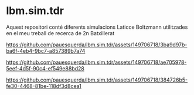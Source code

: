 # lbm.sim.tdr
Aquest repositori conté diferents simulacions Laticce Boltzmann utilitzades en el meu treball de recerca de 2n Batxillerat


https://github.com/pauesquerda/lbm.sim.tdr/assets/149706718/3ba9d97b-ba6f-4eb4-9bc7-a857389b7a74



https://github.com/pauesquerda/lbm.sim.tdr/assets/149706718/ae705978-5eef-4d5f-90c4-ef549e88bd28



https://github.com/pauesquerda/lbm.sim.tdr/assets/149706718/384726b5-fe30-4468-81be-118df3d8cea1


